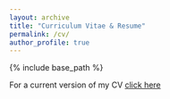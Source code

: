 ```yaml
---
layout: archive
title: "Curriculum Vitae & Resume"
permalink: /cv/
author_profile: true
---
```


{% include base_path %}

For a current version of my CV [click here](https://myonshin.github.io/files/CV.pdf)
